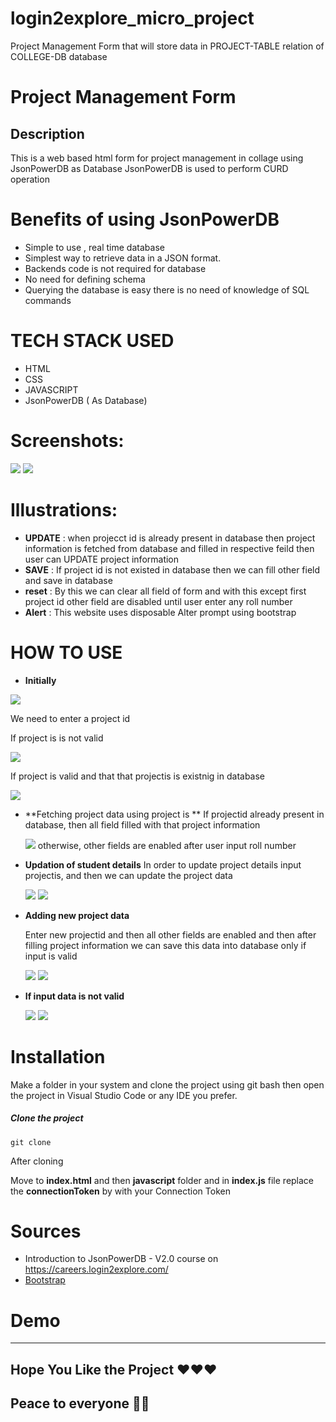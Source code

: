# login2explore_micro_project
Project Management Form that will store data in PROJECT-TABLE relation of COLLEGE-DB database
# Project Management Form
## Description 
This is a web based html form for project management in collage  using JsonPowerDB as Database 
JsonPowerDB is used to perform CURD operation 


# Benefits of using JsonPowerDB
* Simple to use , real time database
* Simplest way to retrieve data in a JSON format.
* Backends code is not required for database 
* No need for defining schema 
* Querying the database is easy there is no need  of knowledge of SQL commands

# TECH STACK USED
* HTML
* CSS
* JAVASCRIPT 
* JsonPowerDB ( As Database)

# Screenshots:
<img src="/images/save_data_1.png">
<img src="./images/database.png">

# Illustrations:
* **UPDATE** : when projecct id  is already present in database then project information is fetched from database and filled in respective feild then user can UPDATE project information 
* **SAVE** : If project id is not existed in database then we can fill other field and save in database
* **reset** : By this we can clear all field of form and with this except first project id other field are disabled until user enter any roll number
* **Alert** : This website uses disposable Alter prompt using bootstrap

# HOW TO USE

* **Initially**
<img src="./images/Initial_home_page_look.png">

We need to enter a project id 

If project is is not valid 

<img src="./images/invalid_roll_number.png">

If project is valid and that that projectis is existnig in database

<img src="./images/existing_student.png">

* **Fetching project data using project is **
  If projectid already present in database, then all field filled with that project information
  
  <img src="./images/valid_roll_number.png">
  otherwise, other fields are enabled after user input roll number
  
* **Updation of student details**
  In order to update project details input projectis, and then we can update the project data
  
  <img src="./images/update_student_details.png">
  
  <img src="./images/alert_after_update.png">

* **Adding new project data**

  Enter new projectid and then all other fields are enabled and then after filling project information we can save this data into database only if input is valid
  
  <img src="./images/save_data_1.png">
  
  <img src="./images/alert_after_save_data.png">
  
 * **If input data is not valid**
 
   <img src="./images/invalid_details_1.png">
  
   <img src="./images/invalid_details_2.png">

    
  
  # Installation
  
  Make a folder in your system and clone the project using git bash then open the project in Visual Studio Code or any IDE you prefer.
  ##### Clone the project 
  ```
  git clone
  ```
  After cloning 
  
  Move to **index.html** and then **javascript** folder and in **index.js** file replace the **connectionToken** by with your Connection Token
  
  # Sources
  * Introduction to JsonPowerDB - V2.0 course  on https://careers.login2explore.com/
  * [Bootstrap](https://getbootstrap.com/docs/5.0/getting-started/introduction/) 
  

  # Demo
  
  
  

  --------------------
## Hope You Like the Project ❤️❤️❤️
## Peace to everyone 🙏🏻
